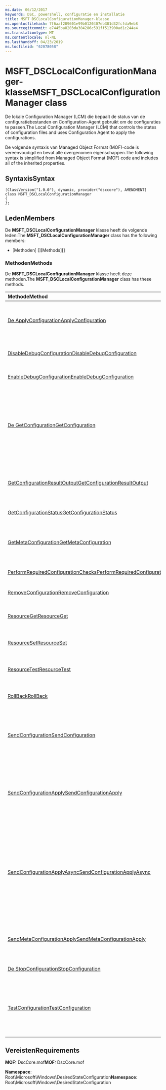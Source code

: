 ```yaml
---
ms.date: 06/12/2017
keywords: DSC, powershell, configuratie en installatie
title: MSFT_DSCLocalConfigurationManager-klasse
ms.openlocfilehash: 7f6aaf209601e99b0120407eb301d32fcfda9eb8
ms.sourcegitcommit: e7445ba8203da304286c591ff513900ad1c244a4
ms.translationtype: MT
ms.contentlocale: nl-NL
ms.lasthandoff: 04/23/2019
ms.locfileid: "62078058"
---
```

# <a name="msftdsclocalconfigurationmanager-class"></a><span data-ttu-id="12eb2-103">MSFT_DSCLocalConfigurationManager-klasse</span><span class="sxs-lookup"><span data-stu-id="12eb2-103">MSFT_DSCLocalConfigurationManager class</span></span>

<span data-ttu-id="12eb2-104">De lokale Configuration Manager (LCM) die bepaalt de status van de configuratiebestanden en Configuration-Agent gebruikt om de configuraties te passen.</span><span class="sxs-lookup"><span data-stu-id="12eb2-104">The Local Configuration Manager (LCM) that controls the states of configuration files and uses Configuration Agent to apply the configurations.</span></span>

<span data-ttu-id="12eb2-105">De volgende syntaxis van Managed Object Format (MOF)-code is vereenvoudigd en bevat alle overgenomen eigenschappen.</span><span class="sxs-lookup"><span data-stu-id="12eb2-105">The following syntax is simplified from Managed Object Format (MOF) code and includes all of the inherited properties.</span></span>

## <a name="syntax"></a><span data-ttu-id="12eb2-106">Syntaxis</span><span class="sxs-lookup"><span data-stu-id="12eb2-106">Syntax</span></span>

```
[ClassVersion("1.0.0"), dynamic, provider("dsccore"), AMENDMENT]
class MSFT_DSCLocalConfigurationManager
{
};
```

## <a name="members"></a><span data-ttu-id="12eb2-107">Leden</span><span class="sxs-lookup"><span data-stu-id="12eb2-107">Members</span></span>

<span data-ttu-id="12eb2-108">De **MSFT_DSCLocalConfigurationManager** klasse heeft de volgende leden:</span><span class="sxs-lookup"><span data-stu-id="12eb2-108">The **MSFT_DSCLocalConfigurationManager** class has the following members:</span></span>

- <span data-ttu-id="12eb2-109">[Methoden] []</span><span class="sxs-lookup"><span data-stu-id="12eb2-109">[Methods][]</span></span>

### <a name="methods"></a><span data-ttu-id="12eb2-110">Methoden</span><span class="sxs-lookup"><span data-stu-id="12eb2-110">Methods</span></span>

<span data-ttu-id="12eb2-111">De **MSFT_DSCLocalConfigurationManager** klasse heeft deze methoden.</span><span class="sxs-lookup"><span data-stu-id="12eb2-111">The **MSFT_DSCLocalConfigurationManager** class has these methods.</span></span>

|<span data-ttu-id="12eb2-112">Methode</span><span class="sxs-lookup"><span data-stu-id="12eb2-112">Method</span></span> |<span data-ttu-id="12eb2-113">Description</span><span class="sxs-lookup"><span data-stu-id="12eb2-113">Description</span></span> |
|:--- |:---|
| [<span data-ttu-id="12eb2-114">De ApplyConfiguration</span><span class="sxs-lookup"><span data-stu-id="12eb2-114">ApplyConfiguration</span></span>](msft-dsclocalconfigurationmanager-applyconfiguration.md)| <span data-ttu-id="12eb2-115">Gebruik de configuratie van Agent voor de configuratie die in behandeling is.</span><span class="sxs-lookup"><span data-stu-id="12eb2-115">Uses the Configuration Agent to apply the configuration that is pending.</span></span>|
| [<span data-ttu-id="12eb2-116">DisableDebugConfiguration</span><span class="sxs-lookup"><span data-stu-id="12eb2-116">DisableDebugConfiguration</span></span>](msft-dsclocalconfigurationmanager-disabledebugconfiguration.md)| <span data-ttu-id="12eb2-117">Hiermee schakelt u foutopsporing van DSC-resource.</span><span class="sxs-lookup"><span data-stu-id="12eb2-117">Disables DSC resource debugging.</span></span>|
| [<span data-ttu-id="12eb2-118">EnableDebugConfiguration</span><span class="sxs-lookup"><span data-stu-id="12eb2-118">EnableDebugConfiguration</span></span>](msft-dsclocalconfigurationmanager-enabledebugconfiguration.md)| <span data-ttu-id="12eb2-119">U kunt foutopsporing van DSC-resource.</span><span class="sxs-lookup"><span data-stu-id="12eb2-119">Enables DSC resource debugging.</span></span>|
| [<span data-ttu-id="12eb2-120">De GetConfiguration</span><span class="sxs-lookup"><span data-stu-id="12eb2-120">GetConfiguration</span></span>](msft-dsclocalconfigurationmanager-getconfiguration.md)| <span data-ttu-id="12eb2-121">Het configuratiebestand voor verzendt naar de beheerd knooppunt en maakt gebruik van de **ophalen** methode van de Agent configureren om toe te passen van de configuratie.</span><span class="sxs-lookup"><span data-stu-id="12eb2-121">Sends the configuration document to the managed node and uses the **Get** method of the Configuration Agent to apply the configuration.</span></span>|
| [<span data-ttu-id="12eb2-122">GetConfigurationResultOutput</span><span class="sxs-lookup"><span data-stu-id="12eb2-122">GetConfigurationResultOutput</span></span>](msft-dsclocalconfigurationmanager-getconfigurationresultoutput.md)| <span data-ttu-id="12eb2-123">Hiermee haalt u de configuratie van Agent-uitvoer met betrekking tot een specifieke taak.</span><span class="sxs-lookup"><span data-stu-id="12eb2-123">Gets the Configuration Agent output relating to a specific job.</span></span>|
| [<span data-ttu-id="12eb2-124">GetConfigurationStatus</span><span class="sxs-lookup"><span data-stu-id="12eb2-124">GetConfigurationStatus</span></span>](msft-dsclocalconfigurationmanager-getconfigurationstatus.md)| <span data-ttu-id="12eb2-125">De geschiedenis van de configuratie-status ophalen.</span><span class="sxs-lookup"><span data-stu-id="12eb2-125">Get the configuration status history.</span></span>|
| [<span data-ttu-id="12eb2-126">GetMetaConfiguration</span><span class="sxs-lookup"><span data-stu-id="12eb2-126">GetMetaConfiguration</span></span>](msft-dsclocalconfigurationmanager-getmetaconfiguration.md)| <span data-ttu-id="12eb2-127">De LCM-instellingen die worden gebruikt voor het beheren van configuratie-Agent worden opgehaald.</span><span class="sxs-lookup"><span data-stu-id="12eb2-127">Gets the LCM settings that are used to control Configuration Agent.</span></span>|
| [<span data-ttu-id="12eb2-128">PerformRequiredConfigurationChecks</span><span class="sxs-lookup"><span data-stu-id="12eb2-128">PerformRequiredConfigurationChecks</span></span>](msft-dsclocalconfigurationmanager-performrequiredconfigurationchecks.md)| <span data-ttu-id="12eb2-129">De consistentiecontrole starten.</span><span class="sxs-lookup"><span data-stu-id="12eb2-129">Starts the consistency check.</span></span>|
| [<span data-ttu-id="12eb2-130">RemoveConfiguration</span><span class="sxs-lookup"><span data-stu-id="12eb2-130">RemoveConfiguration</span></span>](msft-dsclocalconfigurationmanager-removeconfiguration.md)| <span data-ttu-id="12eb2-131">Hiermee verwijdert u de configuratiebestanden.</span><span class="sxs-lookup"><span data-stu-id="12eb2-131">Removes the configuration files.</span></span>|
| [<span data-ttu-id="12eb2-132">ResourceGet</span><span class="sxs-lookup"><span data-stu-id="12eb2-132">ResourceGet</span></span>](msft-dsclocalconfigurationmanager-resourceget.md)| <span data-ttu-id="12eb2-133">Rechtstreeks roept de **ophalen** methode van een DSC-resource.</span><span class="sxs-lookup"><span data-stu-id="12eb2-133">Directly calls the **Get** method of a DSC resource.</span></span>|
| [<span data-ttu-id="12eb2-134">ResourceSet</span><span class="sxs-lookup"><span data-stu-id="12eb2-134">ResourceSet</span></span>](msft-dsclocalconfigurationmanager-resourceset.md)| <span data-ttu-id="12eb2-135">Rechtstreeks roept de **ingesteld** methode van een DSC-resource.</span><span class="sxs-lookup"><span data-stu-id="12eb2-135">Directly calls the **Set** method of a DSC resource.</span></span>|
| [<span data-ttu-id="12eb2-136">ResourceTest</span><span class="sxs-lookup"><span data-stu-id="12eb2-136">ResourceTest</span></span>](msft-dsclocalconfigurationmanager-resourcetest.md)| <span data-ttu-id="12eb2-137">Rechtstreeks roept de **Test** methode van een DSC-resource.</span><span class="sxs-lookup"><span data-stu-id="12eb2-137">Directly calls the **Test** method of a DSC resource.</span></span>|
| [<span data-ttu-id="12eb2-138">RollBack</span><span class="sxs-lookup"><span data-stu-id="12eb2-138">RollBack</span></span>](msft-dsclocalconfigurationmanager-rollback.md)| <span data-ttu-id="12eb2-139">Hiermee wordt de terug naar een vorige configuratie.</span><span class="sxs-lookup"><span data-stu-id="12eb2-139">Rolls back to a previous configuration.</span></span>|
| [<span data-ttu-id="12eb2-140">SendConfiguration</span><span class="sxs-lookup"><span data-stu-id="12eb2-140">SendConfiguration</span></span>](msft-dsclocalconfigurationmanager-sendconfiguration.md)| <span data-ttu-id="12eb2-141">Het configuratiebestand voor verzendt naar de beheerd knooppunt en wordt deze opgeslagen als een wijziging in behandeling.</span><span class="sxs-lookup"><span data-stu-id="12eb2-141">Sends the configuration document to the managed node and saves it as a pending change.</span></span>|
| [<span data-ttu-id="12eb2-142">SendConfigurationApply</span><span class="sxs-lookup"><span data-stu-id="12eb2-142">SendConfigurationApply</span></span>](msft-dsclocalconfigurationmanager-sendconfigurationapply.md)| <span data-ttu-id="12eb2-143">Het configuratiebestand voor verzendt naar de beheerd knooppunt en maakt gebruik van de Agent configureren om toe te passen van de configuratie.</span><span class="sxs-lookup"><span data-stu-id="12eb2-143">Sends the configuration document to the managed node and uses the Configuration Agent to apply the configuration.</span></span>|
| [<span data-ttu-id="12eb2-144">SendConfigurationApplyAsync</span><span class="sxs-lookup"><span data-stu-id="12eb2-144">SendConfigurationApplyAsync</span></span>](msft-dsclocalconfigurationmanager-sendconfigurationapplyasync.md)| <span data-ttu-id="12eb2-145">De configuratiedocument verzenden naar de beheerde knooppunten en start met behulp van de Agent configureren om toe te passen van de configuratie.</span><span class="sxs-lookup"><span data-stu-id="12eb2-145">Send the configuration document to the managed node and start using the Configuration Agent to apply the configuration.</span></span> <span data-ttu-id="12eb2-146">De GetConfigurationResultOutput gebruiken om op te halen resultaat uitvoer.</span><span class="sxs-lookup"><span data-stu-id="12eb2-146">Use GetConfigurationResultOutput to retrieve result output.</span></span>|
| [<span data-ttu-id="12eb2-147">SendMetaConfigurationApply</span><span class="sxs-lookup"><span data-stu-id="12eb2-147">SendMetaConfigurationApply</span></span>](msft-dsclocalconfigurationmanager-sendmetaconfigurationapply.md)| <span data-ttu-id="12eb2-148">Hiermee stelt de LCM-instellingen die worden gebruikt voor het beheren van de configuratie van Agent.</span><span class="sxs-lookup"><span data-stu-id="12eb2-148">Sets the LCM settings that are used to control the Configuration Agent.</span></span>|
| [<span data-ttu-id="12eb2-149">De StopConfiguration</span><span class="sxs-lookup"><span data-stu-id="12eb2-149">StopConfiguration</span></span>](msft-dsclocalconfigurationmanager-stopconfiguration.md)| <span data-ttu-id="12eb2-150">Hiermee stopt u de configuratie die wordt uitgevoerd.</span><span class="sxs-lookup"><span data-stu-id="12eb2-150">Stops the configuration that is in progress.</span></span>|
| [<span data-ttu-id="12eb2-151">TestConfiguration</span><span class="sxs-lookup"><span data-stu-id="12eb2-151">TestConfiguration</span></span>](msft-dsclocalconfigurationmanager-testconfiguration.md)| <span data-ttu-id="12eb2-152">Het configuratiebestand voor verzendt naar de beheerd knooppunt en controleert of de huidige configuratie op basis van het document.</span><span class="sxs-lookup"><span data-stu-id="12eb2-152">Sends the configuration document to the managed node and verifies the current configuration against the document.</span></span>|

## <a name="requirements"></a><span data-ttu-id="12eb2-153">Vereisten</span><span class="sxs-lookup"><span data-stu-id="12eb2-153">Requirements</span></span>

<span data-ttu-id="12eb2-154">**MOF:** DscCore.mof</span><span class="sxs-lookup"><span data-stu-id="12eb2-154">**MOF:** DscCore.mof</span></span>

<span data-ttu-id="12eb2-155">**Namespace**: Root\Microsoft\Windows\DesiredStateConfiguration</span><span class="sxs-lookup"><span data-stu-id="12eb2-155">**Namespace**: Root\Microsoft\Windows\DesiredStateConfiguration</span></span>